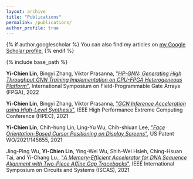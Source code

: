 ```yaml
---
layout: archive
title: "Publications"
permalink: /publications/
author_profile: true
---
```


{% if author.googlescholar %}
  You can also find my articles on <u><a href="{{author.googlescholar}}">my Google Scholar profile</a>.</u>
{% endif %}

{% include base_path %}

**Yi-Chien Lin**, Bingyi Zhang, Viktor Prasanna, ["_HP-GNN: Generating High Throughput GNN Training Implementation on CPU-FPGA Heterogeneous Platform_"](https://dl.acm.org/doi/10.1145/3490422.3502359), International Symposium on Field-Programmable Gate Arrays (FPGA), 2022

**Yi-Chien Lin**, Bingyi Zhang, Viktor Prasanna, ["_GCN Inference Acceleration using High-Level Synthesis_"](https://ieeexplore.ieee.org/document/9622801), IEEE High Performance Extreme Computing Conference (HPEC), 2021

**Yi-Chien Lin**, Chih-hung Lin, Ling-Yu Wu, Chih-shiuan Lee, ["_Face Orientation-Based Cursor Positioning on Display Screens_"](https://patentscope.wipo.int/search/en/detail.jsf?docId=WO2021145855), US Patent WO/2021/145855, 2021

Jing-Ping Wu, **Yi-Chien Lin**, Ying-Wei Wu, Shih-Wei Hsieh, Ching-Hsuan Tai, and Yi-Chang Lu., ["_A Memory-Efficient Accelerator for DNA Sequence Alignment with Two-Piece Affine Gap Tracebacks_"](https://ieeexplore.ieee.org/abstract/document/9401771/), IEEE International Symposium on Circuits and Systems (ISCAS), 2021
